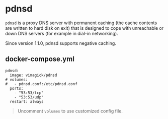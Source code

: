pdnsd
=====

`pdnsd` is a proxy DNS server with permanent caching (the cache contents are
written to hard disk on exit) that is designed to cope with unreachable or down
DNS servers (for example in dial-in networking).

Since version 1.1.0, pdnsd supports negative caching.

## docker-compose.yml

```
pdnsd:
  image: vimagick/pdnsd
# volumes:
#   - pdnsd.conf:/etc/pdnsd.conf
  ports:
    - "53:53/tcp"
    - "53:53/udp"
  restart: always
```

> Uncomment `volumes` to use customized config file.
